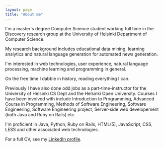 ```yaml
---
layout: page
title: "About me"
---
```


I'm a master's degree Computer Science student working full time in the Discovery research group at the University of Helsinki Department of Computer Science.

My research background includes educational data mining, learning analytics and natural language generation for automated news generation.

I'm interested in web technologies, user experience, natural language processing, machine learning and programming in general.

On the free time I dabble in history, reading everything I can.

Previously I have also done odd jobs as a part-time-instructor for the University of Helsinki CS Dept and the Helsinki Open University. Courses I have been involved with include Introduction to Programming, Advanced Course in Programming, Methods of Software Engineering, Software Engineering, Software Engineering project, Server-side web developement (both Java and Ruby on Rails) etc.

I'm proficient in Java, Python, Ruby on Rails, HTML(5), JavaScript, CSS, LESS and other associated web technologies.

For a full CV, see my <a href="https://fi.linkedin.com/pub/leo-lepp%C3%A4nen/b5/a65/494"> LinkedIn profile</a>.
